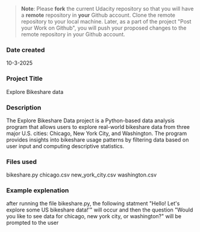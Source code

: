>**Note**: Please **fork** the current Udacity repository so that you will have a **remote** repository in **your** Github account. Clone the remote repository to your local machine. Later, as a part of the project "Post your Work on Github", you will push your proposed changes to the remote repository in your Github account.

### Date created
10-3-2025

### Project Title
Explore Bikeshare data

### Description
The Explore Bikeshare Data project is a Python-based data analysis program that allows users to explore real-world bikeshare data from three major U.S. cities: Chicago, New York City, and Washington. The program provides insights into bikeshare usage patterns by filtering data based on user input and computing descriptive statistics.

### Files used
bikeshare.py 
chicago.csv 
new_york_city.csv 
washington.csv 

### Example explenation
after running the file bikeshare.py, the following statment "Hello! Let\'s explore some US bikeshare data!'" will occur
and then the question "Would you like to see data for chicago, new york city, or washington?" will be prompted to the user
